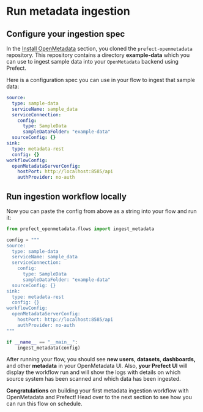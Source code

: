 # Run metadata ingestion

## Configure your ingestion spec

In the [Install OpenMetadata](install_openmetadata.md) section, you cloned the `prefect-openmetadata` repository. This repository contains a directory **example-data** which you can use to ingest sample data into your `OpenMetadata` backend using Prefect. 

Here is a configuration spec you can use in your flow to ingest that sample data:

```yaml
source:
  type: sample-data
  serviceName: sample_data
  serviceConnection:
    config:
      type: SampleData
      sampleDataFolder: "example-data"
  sourceConfig: {}
sink:
  type: metadata-rest
  config: {}
workflowConfig:
  openMetadataServerConfig:
    hostPort: http://localhost:8585/api
    authProvider: no-auth
```

## Run ingestion workflow locally

Now you can paste the config from above as a string into your flow and run it:

```python
from prefect_openmetadata.flows import ingest_metadata

config = """
source:
  type: sample-data
  serviceName: sample_data
  serviceConnection:
    config:
      type: SampleData
      sampleDataFolder: "example-data"
  sourceConfig: {}
sink:
  type: metadata-rest
  config: {}
workflowConfig:
  openMetadataServerConfig:
    hostPort: http://localhost:8585/api
    authProvider: no-auth
"""

if __name__ == "__main__":
    ingest_metadata(config)
```

After running your flow, you should see **new users**, **datasets**, **dashboards,** and other **metadata** in your OpenMetadata UI. Also, **your Prefect UI** will display the workflow run and will show the logs with details on which source system has been scanned and which data has been ingested.

**Congratulations** on building your first metadata ingestion workflow with OpenMetadata and Prefect! Head over to the next section to see how you can run this flow on schedule. 
